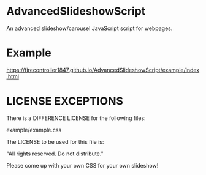 # AdvancedSlideshowScript
An advanced slideshow/carousel JavaScript script for webpages.

# Example
https://firecontroller1847.github.io/AdvancedSlideshowScript/example/index.html

# LICENSE EXCEPTIONS
There is a DIFFERENCE LICENSE for the following files:

example/example.css

The LICENSE to be used for this file is:

"All rights reserved. Do not distribute."

Please come up with your own CSS for your own slideshow!
